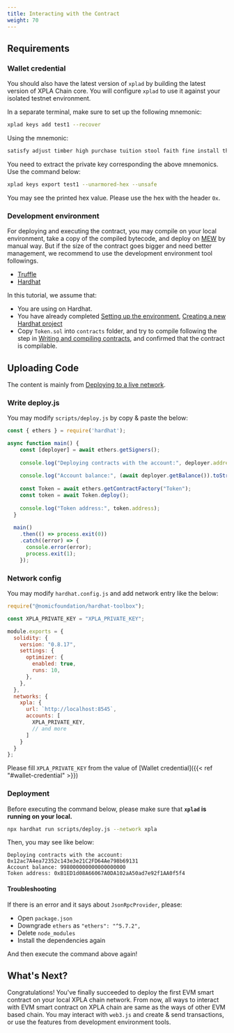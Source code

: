 ```yaml
---
title: Interacting with the Contract
weight: 70
---
```


## Requirements

### Wallet credential

You should also have the latest version of `xplad` by building the latest version of XPLA Chain core. You will configure `xplad` to use it against your isolated testnet environment.

In a separate terminal, make sure to set up the following mnemonic:

```sh
xplad keys add test1 --recover
```

Using the mnemonic:

```sh
satisfy adjust timber high purchase tuition stool faith fine install that you unaware feed domain license impose boss human eager hat rent enjoy dawn
```

You need to extract the private key corresponding the above mnemonics. Use the command below:

```sh
xplad keys export test1 --unarmored-hex --unsafe
```

You may see the printed hex value. Please use the hex with the header `0x`.

### Development environment

For deploying and executing the contract, you may compile on your local environment, take a copy of the compiled bytecode, and deploy on [MEW](https://www.myetherwallet.com/wallet/deploy) by manual way. But if the size of the contract goes bigger and need better management, we recommend to use the development environment tool followings.

- [Truffle](https://trufflesuite.com/)
- [Hardhat](https://hardhat.org/)

In this tutorial, we assume that:

- You are using on Hardhat.
- You have already completed [Setting up the environment](https://hardhat.org/tutorial/setting-up-the-environment), [Creating a new Hardhat project](https://hardhat.org/tutorial/creating-a-new-hardhat-project)
- Copy `Token.sol` into `contracts` folder, and try to compile following the step in [Writing and compiling contracts](https://hardhat.org/tutorial/writing-and-compiling-contracts), and confirmed that the contract is compilable.

## Uploading Code

The content is mainly from [Deploying to a live network](https://hardhat.org/tutorial/deploying-to-a-live-network).

### Write deploy.js

You may modify `scripts/deploy.js` by copy & paste the below:

```javascript
const { ethers } = require('hardhat');

async function main() {
    const [deployer] = await ethers.getSigners();
  
    console.log("Deploying contracts with the account:", deployer.address);
  
    console.log("Account balance:", (await deployer.getBalance()).toString());
  
    const Token = await ethers.getContractFactory("Token");
    const token = await Token.deploy();
  
    console.log("Token address:", token.address);
  }
  
  main()
    .then(() => process.exit(0))
    .catch((error) => {
      console.error(error);
      process.exit(1);
    });

```

### Network config

You may modify `hardhat.config.js` and add network entry like the below:

```javascript
require("@nomicfoundation/hardhat-toolbox");

const XPLA_PRIVATE_KEY = "XPLA_PRIVATE_KEY";

module.exports = {
  solidity: {
    version: "0.8.17",
    settings: {
      optimizer: {
        enabled: true,
        runs: 10,
      },
    },
  },
  networks: {
    xpla: {
      url: `http://localhost:8545`,
      accounts: [
        XPLA_PRIVATE_KEY,
        // and more
      ]
    }
  }
};

```

Please fill `XPLA_PRIVATE_KEY` from the value of [Wallet credential]({{< ref "#wallet-credential" >}})

### Deployment

Before executing the command below, please make sure that **`xplad` is running on your local.**

```sh
npx hardhat run scripts/deploy.js --network xpla
```

Then, you may see like below:

```plain
Deploying contracts with the account: 0x12ac7A4ea72352c143e3e21C2FD64Ae798b69131
Account balance: 998000000000000000000
Token address: 0xB1ED1d08A66067A0DA102aA50ad7e92f1AA0f5f4
```

#### Troubleshooting

If there is an error and it says about `JsonRpcProvider`, please:

- Open `package.json`
- Downgrade `ethers` as `"ethers": "^5.7.2",`
- Delete `node_modules`
- Install the dependencies again

And then execute the command above again!

## What's Next?

Congratulations! You've finally succeeded to deploy the first EVM smart contract on your local XPLA chain network. From now, all ways to interact with EVM smart contract on XPLA chain are same as the ways of other EVM based chain. You may interact with `web3.js` and create & send transactions, or use the features from development environment tools.
